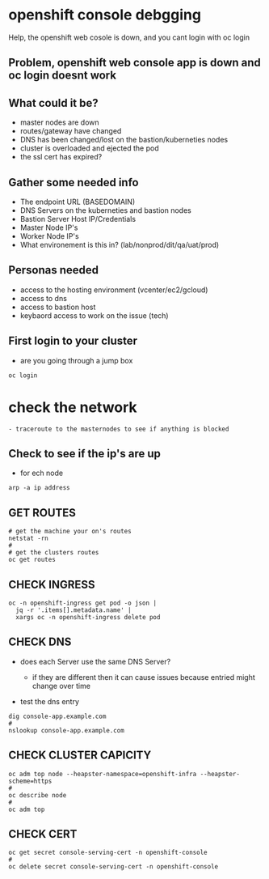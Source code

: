 # openshift console debgging
Help, the openshift web cosole is down, and you cant login with oc login

## Problem, openshift web console app is down and oc login doesnt work

## What could it be?
- master nodes are down
- routes/gateway have changed
- DNS has been changed/lost on the bastion/kuberneties nodes
- cluster is overloaded and ejected the pod
- the ssl cert has expired?

## Gather some needed info
- The endpoint URL (BASEDOMAIN)
- DNS Servers on the kuberneties and bastion nodes
- Bastion Server Host IP/Credentials
- Master Node IP's
- Worker Node IP's
- What environement is this in? (lab/nonprod/dit/qa/uat/prod)

## Personas needed
- access to the hosting environment (vcenter/ec2/gcloud)
- access to dns 
- access to bastion host
- keybaord access to work on the issue (tech)


## First login to your cluster
- are you going through a jump box
```
oc login
```

# check the network
```
- traceroute to the masternodes to see if anything is blocked
```

## Check to see if the ip's are up
- for ech node
```
arp -a ip address
```
## GET ROUTES
```
# get the machine your on's routes
netstat -rn
#
# get the clusters routes
oc get routes
```

## CHECK INGRESS
```
oc -n openshift-ingress get pod -o json |
  jq -r '.items[].metadata.name' |
  xargs oc -n openshift-ingress delete pod
```  

## CHECK DNS
- does each Server use the same DNS Server?
  - if they are different then it can cause issues because entried might change over time

- test the dns entry
```
dig console-app.example.com
#
nslookup console-app.example.com
```

## CHECK CLUSTER CAPICITY
```
oc adm top node --heapster-namespace=openshift-infra --heapster-scheme=https
#
oc describe node
#
oc adm top
```


## CHECK CERT
```
oc get secret console-serving-cert -n openshift-console
#
oc delete secret console-serving-cert -n openshift-console
```
